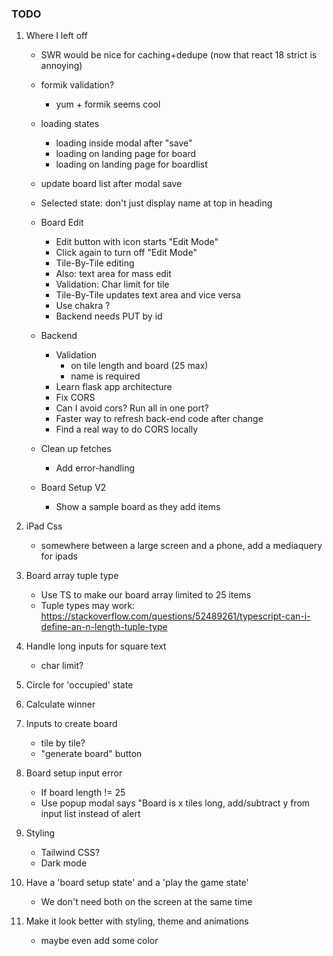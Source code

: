 ### TODO

1. Where I left off

   - SWR would be nice for caching+dedupe (now that react 18 strict is annoying)
   - formik validation?
     - yum + formik seems cool
   - loading states
     - loading inside modal after "save"
     - loading on landing page for board
     - loading on landing page for boardlist
   - update board list after modal save
   - Selected state: don't just display name at top in heading
   - Board Edit

     - Edit button with icon starts "Edit Mode"
     - Click again to turn off "Edit Mode"
     - Tile-By-Tile editing
     - Also: text area for mass edit
     - Validation: Char limit for tile
     - Tile-By-Tile updates text area and vice versa
     - Use chakra <Editable>?
     - Backend needs PUT by id

   - Backend
     - Validation
       - on tile length and board (25 max)
       - name is required
     - Learn flask app architecture
     - Fix CORS
     - Can I avoid cors? Run all in one port?
     - Faster way to refresh back-end code after change
     - Find a real way to do CORS locally
   - Clean up fetches
     - Add error-handling
   - Board Setup V2
     - Show a sample board as they add items

1. iPad Css
   - somewhere between a large screen and a phone, add a mediaquery for ipads
1. Board array tuple type
   - Use TS to make our board array limited to 25 items
   - Tuple types may work: https://stackoverflow.com/questions/52489261/typescript-can-i-define-an-n-length-tuple-type
1. Handle long inputs for square text
   - char limit?
1. Circle for 'occupied' state
1. Calculate winner
1. Inputs to create board
   - tile by tile?
   - "generate board" button
1. Board setup input error
   - If board length != 25
   - Use popup modal says "Board is x tiles long, add/subtract y from input list instead of alert
1. Styling
   - Tailwind CSS?
   - Dark mode
1. Have a 'board setup state' and a 'play the game state'
   - We don't need both on the screen at the same time
1. Make it look better with styling, theme and animations
   - maybe even add some color

